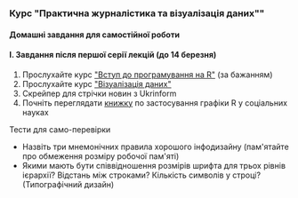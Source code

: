 ### Курс "Практична журналістика та візуалізація даних"" 
#### Домашні завдання для самостійної роботи




#### I. Завдання після першої серії лекцій (до 14 березня)

1. Прослухайте курс ["Вступ до програмування на R"](https://www.datacamp.com/courses/free-introduction-to-r) (за бажанням)
2. Прослухайте курс ["Візуалізація даних"](https://courses.prometheus.org.ua/courses/IRF/DV101/2016_T3/about)
3. Скрейпер для стрічки новин з Ukrinform
4. Почніть переглядати [книжку](https://serialmentor.com/dataviz/) по застосування графіки R у соціальних науках 
 

Тести для само-перевірки
- Назвіть три мнемонічних правила хорошого інфодизайну (пам'ятайте про обмеження розміру робочої пам'яті)
- Якими мають бути співвідношення розмірів шрифта для трьох рівнів ієрархії? Відстань між строками? Кількість символів у строці? (Типографічний дизайн)




 
 
 
 
 
 
 
 
 
 
